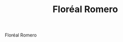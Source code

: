 ﻿---
title: Floréal Romero
huis:  Dom. Le Bouscas
regio: Le Gers
photo: romero.jpg
layout: wijnhuis 

wijnen:
    - naam: La Cuvée 100 Noms'12 
      ref:   
      app:  Vin de France
      type: Blanc sec
      cep:  Colombard/Ugni blanc
      prijs: 6.55€
    
    - naam: Maeva'12
      ref:   
      app:  Vin de France
      type: Blanc sec
      cep:  Colombard
      prijs: 7.95€
    
    - naam: Dulcinée'12 (50cl)
      ref:   
      app:  Moût partiellement fermenté
      type: Blanc liquoreaux
      cep:  Colombard
      prijs: 20.00€
      
    
---
Floréal Romero



